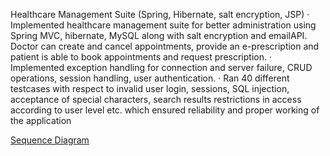 Healthcare Management Suite (Spring, Hibernate, salt encryption, JSP)
·	Implemented healthcare management suite for better administration using Spring MVC, hibernate, 
                  MySQL along with salt encryption and emailAPI. Doctor can create and cancel appointments, provide an e-prescription and patient is able to book appointments and request prescription.
·	Implemented exception handling for connection and server failure, CRUD operations, session handling, 
                  user authentication.
·	Ran 40 different testcases with respect to invalid user login, sessions, SQL injection, acceptance 
                  of special characters, search results restrictions in access according to user level etc. which ensured reliability 
                  and proper working of the application

[Sequence Diagram]()
